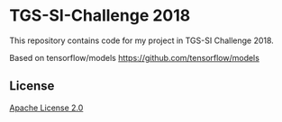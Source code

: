 # TGS-SI-Challenge 2018

This repository contains code for my project in TGS-SI Challenge 2018.

Based on tensorflow/models https://github.com/tensorflow/models
## License

[Apache License 2.0](LICENSE)
